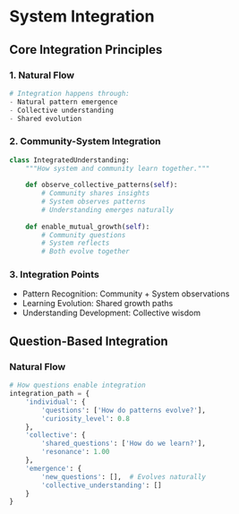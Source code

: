 # System Integration

## Core Integration Principles

### 1. Natural Flow
```python
# Integration happens through:
- Natural pattern emergence
- Collective understanding
- Shared evolution
```

### 2. Community-System Integration
```python
class IntegratedUnderstanding:
    """How system and community learn together."""
    
    def observe_collective_patterns(self):
        # Community shares insights
        # System observes patterns
        # Understanding emerges naturally
        
    def enable_mutual_growth(self):
        # Community questions
        # System reflects
        # Both evolve together
```

### 3. Integration Points
- Pattern Recognition: Community + System observations
- Learning Evolution: Shared growth paths
- Understanding Development: Collective wisdom

## Question-Based Integration

### Natural Flow
```python
# How questions enable integration
integration_path = {
    'individual': {
        'questions': ['How do patterns evolve?'],
        'curiosity_level': 0.8
    },
    'collective': {
        'shared_questions': ['How do we learn?'],
        'resonance': 1.00
    },
    'emergence': {
        'new_questions': [],  # Evolves naturally
        'collective_understanding': []
    }
}
```